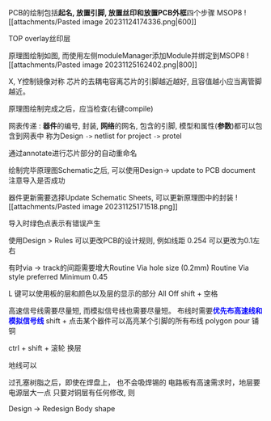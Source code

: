 PCB的绘制包括**起名, 放置引脚, 放置丝印和放置PCB外框**四个步骤
MSOP8
![[attachments/Pasted image 20231124174336.png|600]]

TOP overlay丝印层


原理图绘制如图, 而使用左侧moduleManager添加Module并绑定到MSOP8
![[attachments/Pasted image 20231125162402.png|800]]

X, Y控制镜像对称
芯片的去耦电容离芯片的引脚越近越好, 且容值越小应当离管脚越近。

原理图绘制完成之后，应当检查(右键compile) 

网表传递 : **器件**的编号, 封装, **网络**的网名, 包含的引脚, 模型和属性(**参数**)都可以包含到网表中
称为Design `->` netlist for project `->` protel

通过annotate进行芯片部分的自动重命名

绘制完毕原理图Schematic之后, 可以使用Design-> update to PCB document 
注意导入是否成功

器件更新需要选择Update Schematic Sheets, 可以更新原理图中的封装
![[attachments/Pasted image 20231125171518.png]]

导入时绿色点表示有错误产生


使用Design > Rules 可以更改PCB的设计规则, 
例如线距 0.254 可以更改为0.1左右  

有时via -> track的间距需要增大Routine Via hole size (0.2mm)
Routine Via style  preferred Minimum 0.45 

L 键可以使用板的层和颜色以及层的显示的部分 All Off
shift + 空格

高速信号线需要尽量短, 而模拟信号线也需要尽量短。
布线时需要<b><mark style="background: transparent; color: blue">优先布高速线和模拟信号线</mark></b>
shift + 点击某个器件可以高亮某个引脚的所有布线
polygon pour 铺铜

ctrl + shift + 滚轮 换层 

地线可以 

过孔塞树脂之后，即使在焊盘上， 也不会吸焊锡的
电路板有高速需求时，地层要电源层大一点 
只要对铜层有任何修改, 则

Design -> Redesign Body shape 

